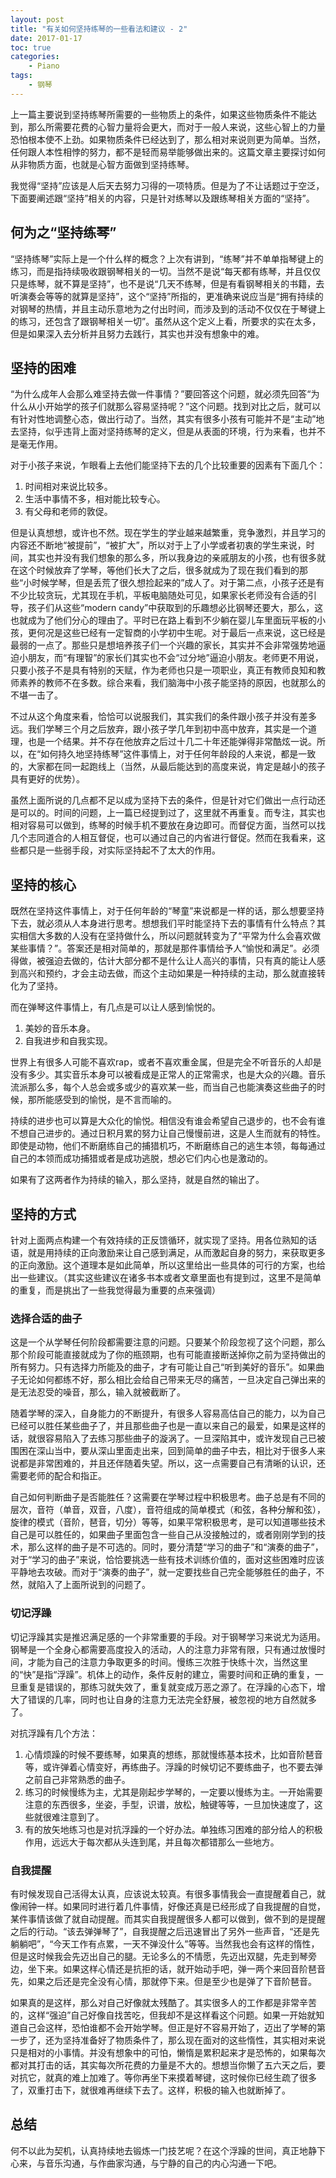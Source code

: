 ```yaml
---
layout: post
title: "有关如何坚持练琴的一些看法和建议 - 2"
date: 2017-01-17
toc: true
categories:
    - Piano
tags:
    - 钢琴
---
```


上一篇主要说到坚持练琴所需要的一些物质上的条件，如果这些物质条件不能达到，那么所需要花费的心智力量将会更大，而对于一般人来说，这些心智上的力量恐怕根本使不上劲。如果物质条件已经达到了，那么相对来说则更为简单。当然，任何跟人本性相悖的努力，都不是轻而易举能够做出来的。这篇文章主要探讨如何从非物质方面，也就是心智方面做到坚持练琴。

我觉得“坚持”应该是人后天去努力习得的一项特质。但是为了不让话题过于空泛，下面要阐述跟“坚持”相关的内容，只是针对练琴以及跟练琴相关方面的“坚持”。

## 何为之“坚持练琴”

“坚持练琴”实际上是一个什么样的概念？上次有讲到，“练琴”并不单单指琴键上的练习，而是指持续吸收跟钢琴相关的一切。当然不是说“每天都有练琴，并且仅仅只是练琴，就不算是坚持”，也不是说“几天不练琴，但是有看钢琴相关的书籍，去听演奏会等等的就算是坚持”，这个“坚持”所指的，更准确来说应当是“拥有持续的对钢琴的热情，并且主动乐意地为之付出时间，而涉及到的活动不仅仅在于琴键上的练习，还包含了跟钢琴相关一切”。虽然从这个定义上看，所要求的实在太多，但是如果深入去分析并且努力去践行，其实也并没有想象中的难。

## 坚持的困难

“为什么成年人会那么难坚持去做一件事情？”要回答这个问题，就必须先回答“为什么从小开始学的孩子们就那么容易坚持呢？”这个问题。找到对比之后，就可以有针对性地调整心态，做出行动了。当然，其实有很多小孩有可能并不是“主动”地去坚持，似乎违背上面对坚持练琴的定义，但是从表面的环境，行为来看，也并不是毫无作用。

对于小孩子来说，乍眼看上去他们能坚持下去的几个比较重要的因素有下面几个：

1. 时间相对来说比较多。
2. 生活中事情不多，相对能比较专心。
3. 有父母和老师的敦促。

但是认真想想，或许也不然。现在学生的学业越来越繁重，竞争激烈，并且学习的内容还不断地“被提前”，“被扩大”，所以对于上了小学或者初衷的学生来说，时间，其实也并没有我们想象的那么多，所以我身边的亲戚朋友的小孩，也有很多就在这个时候放弃了学琴，等他们长大了之后，很多就成为了现在我们看到的那些“小时候学琴，但是丢荒了很久想捡起来的”成人了。对于第二点，小孩子还是有不少比较贪玩，尤其现在手机，平板电脑随处可见，如果家长老师没有合适的引导，孩子们从这些“modern candy”中获取到的乐趣想必比钢琴还要大，那么，这也就成为了他们分心的理由了。平时已在路上看到不少躺在婴儿车里面玩平板的小孩，更何况是这些已经有一定智商的小学初中生呢。对于最后一点来说，这已经是最弱的一点了。那些只是想培养孩子们一个兴趣的家长，其实并不会非常强势地逼迫小朋友，而“有理智”的家长们其实也不会“过分地”逼迫小朋友。老师更不用说，只要小孩子不是具有特别的天赋，作为老师也只是一项职业，真正有教师良知和教师素养的教师不在多数。综合来看，我们脑海中小孩子能坚持的原因，也就那么的不堪一击了。

不过从这个角度来看，恰恰可以说服我们，其实我们的条件跟小孩子并没有差多远。我们学琴三个月之后放弃，跟小孩子学几年到初中高中放弃，其实是一个道理，也是一个结果。并不存在他放弃之后过十几二十年还能弹得非常酷炫一说。所以，在“如何持久地坚持练琴”这件事情上，对于任何年龄段的人来说，都是一致的，大家都在同一起跑线上（当然，从最后能达到的高度来说，肯定是越小的孩子具有更好的优势）。

虽然上面所说的几点都不足以成为坚持下去的条件，但是针对它们做出一点行动还是可以的。时间的问题，上一篇已经提到过了，这里就不再重复。而专注，其实也相对容易可以做到，练琴的时候手机不要放在身边即可。而督促方面，当然可以找几个志同道合的人相互督促，也可以通过自己的内省进行督促。然而在我看来，这些都只是一些弱手段，对实际坚持起不了太大的作用。

## 坚持的核心

既然在坚持这件事情上，对于任何年龄的“琴童”来说都是一样的话，那么想要坚持下去，就必须从人本身进行思考。想想我们平时能坚持下去的事情有什么特点？其实相信大多数的人没有在坚持做什么，所以问题就转变为了“平常为什么会喜欢做某些事情？”。答案还是相对简单的，那就是那件事情给予人“愉悦和满足”。必须得做，被强迫去做的，估计大部分都不是什么让人高兴的事情，只有真的能让人感到高兴和预约，才会主动去做，而这个主动如果是一种持续的主动，那么就直接转化为了坚持。

而在弹琴这件事情上，有几点是可以让人感到愉悦的。

1. 美妙的音乐本身。
2. 自我进步和自我实现。

世界上有很多人可能不喜欢rap，或者不喜欢重金属，但是完全不听音乐的人却是没有多少。其实音乐本身可以被看成是正常人的正常需求，也是大众的兴趣。音乐流派那么多，每个人总会或多或少的喜欢某一些，而当自己也能演奏这些曲子的时候，那所能感受到的愉悦，是不言而喻的。

持续的进步也可以算是大众化的愉悦。相信没有谁会希望自己退步的，也不会有谁不想自己进步的。通过日积月累的努力让自己慢慢前进，这是人生而就有的特性。即使是动物，他们不断磨练自己的捕猎机巧，不断磨练自己的逃生本领，每每通过自己的本领而成功捕猎或者是成功逃脱，想必它们内心也是激动的。

如果有了这两者作为持续的输入，那么坚持，就是自然的输出了。

## 坚持的方式

针对上面两点构建一个有效持续的正反馈循环，就实现了坚持。用各位熟知的话语，就是用持续的正向激励来让自己感到满足，从而激起自身的努力，来获取更多的正向激励。这个道理本是如此简单，所以这里给出一些具体的可行的方案，也给出一些建议。（其实这些建议在诸多书本或者文章里面也有提到过，这里不是简单的重复，而是挑出了一些我觉得最为重要的点来强调）

### 选择合适的曲子

这是一个从学琴任何阶段都需要注意的问题。只要某个阶段忽视了这个问题，那么那个阶段可能直接就成为了你的瓶颈期，也有可能直接断送掉你之前为坚持做出的所有努力。只有选择力所能及的曲子，才有可能让自己“听到美好的音乐”。如果曲子无论如何都练不好，那么相比会给自己带来无尽的痛苦，一旦决定自己弹出来的是无法忍受的噪音，那么，输入就被截断了。

随着学琴的深入，自身能力的不断提升，有很多人容易高估自己的能力，以为自己已经可以胜任某些曲子了，并且那些曲子也是一直以来自己的最爱，如果是这样的话，就很容易陷入了去练习那些曲子的漩涡了。一旦深陷其中，或许发现自己已被围困在深山当中，要从深山里面走出来，回到简单的曲子中去，相比对于很多人来说都是非常困难的，并且还伴随着失望。所以，这一点需要自己有清晰的认识，还需要老师的配合和指正。

自己如何判断曲子是否能胜任？这需要在学琴过程中积极思考。曲子总是有不同的层次，音符（单音，双音，八度），音符组成的简单模式（和弦，各种分解和弦），旋律的模式（音阶，琶音，切分）等等，如果平常积极思考，是可以知道哪些技术自己是可以胜任的，如果曲子里面包含一些自己从没接触过的，或者刚刚学到的技术，那么这样的曲子是不可选的。同时，要分清楚“学习的曲子”和“演奏的曲子”，对于“学习的曲子”来说，恰恰要挑选一些有技术训练价值的，面对这些困难时应该平静地去攻破。而对于“演奏的曲子”，就一定要找些自己完全能够胜任的曲子，不然，就陷入了上面所说到的问题了。

### 切记浮躁

切记浮躁其实是推迟满足感的一个非常重要的手段。对于钢琴学习来说尤为适用。钢琴是一个全身心都需要高度投入的活动，人的注意力非常有限，只有通过放慢时间，才能为自己的注意力争取更多的时间。慢练三次胜于快练十次，当然这里的“快”是指“浮躁”。机体上的动作，条件反射的建立，需要时间和正确的重复，一旦重复是错误的，那练习就失效了，重复就变成万恶之源了。在浮躁的心态下，增大了错误的几率，同时也让自身的注意力无法完全舒展，被忽视的地方自然就多了。

对抗浮躁有几个方法：

1. 心情烦躁的时候不要练琴，如果真的想练，那就慢练基本技术，比如音阶琶音等，或许弹着心情变好，再练曲子。浮躁的时候切记不要练曲子，也不要去弹之前自己非常熟悉的曲子。
2. 练习的时候慢练为主，尤其是刚起步学琴的，一定要以慢练为主。一开始需要注意的东西很多，坐姿，手型，识谱，放松，触键等等，一旦加快速度了，这些就很难注意到了。
3. 有的放矢地练习也是对抗浮躁的一个好办法。单独练习困难的部分给人的积极作用，远远大于每次都从头连到尾，并且每次都错那么一些地方。

### 自我提醒

有时候发现自己活得太认真，应该说太较真。有很多事情我会一直提醒着自己，就像闹钟一样。如果同时进行着几件事情，好像还真是已经形成了自我提醒的自觉，某件事情该做了就自动提醒。而其实自我提醒很多人都可以做到，做不到的是提醒之后的行动。“该去弹弹琴了”，自我提醒之后迅速冒出了另外一些声音，“还是先躺躺吧”，“今天工作有点累，一天不弹没什么”等等。当然我也会有这样的惰性，但是这时候我会先迈出自己的腿。无论多么的不情愿，先迈出双腿，先走到琴旁边，坐下来。如果这样心情还是抗拒的话，就开始动手吧，弹一两个来回音阶琶音先，如果之后还是完全没有心情，那就停下来。但是至少也是弹了下音阶琶音。

如果真的是这样，那么对自己好像就太残酷了。其实很多人的工作都是非常辛苦的，这样“强迫”自己好像自找苦吃，但我却不是这样看这个问题。如果一开始就知道自己会这样，恐怕谁都不会开始学琴。但正是好不容易开始了，迈出了学琴的第一步了，还为坚持准备好了物质条件了，那么现在面对的这些惰性，其实相对来说只是相对的小事情。并没有想象中的可怕，懒惰是累积起来才是恐怖的，如果每次都对其打击的话，其实每次所花费的力量是不大的。想想当你懒了五六天之后，要对抗它，就真的难上加难了。等你再坐下来摸着琴键，这时候你已经生疏了很多了，双重打击下，就很难再继续下去了。这样，积极的输入也就断掉了。

## 总结

何不以此为契机，认真持续地去锻炼一门技艺呢？在这个浮躁的世间，真正地静下心来，与音乐沟通，与作曲家沟通，与宁静的自己的内心沟通一下吧。
